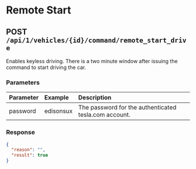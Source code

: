 # Remote Start

## POST `/api/1/vehicles/{id}/command/remote_start_drive`

Enables keyless driving. There is a two minute window after issuing the command to start driving the car.

### Parameters

| Parameter | Example   | Description                                           |
| :-------- | :-------- | :---------------------------------------------------- |
| password  | edisonsux | The password for the authenticated tesla.com account. |

### Response

```json
{
  "reason": "",
  "result": true
}
```
